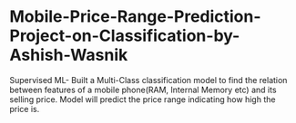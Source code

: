 # Mobile-Price-Range-Prediction-Project-on-Classification-by-Ashish-Wasnik
Supervised ML- Built a Multi-Class classification model to find the relation between features of a mobile phone(RAM, Internal Memory etc) and its selling price. Model will predict the price range indicating how high the price is.
